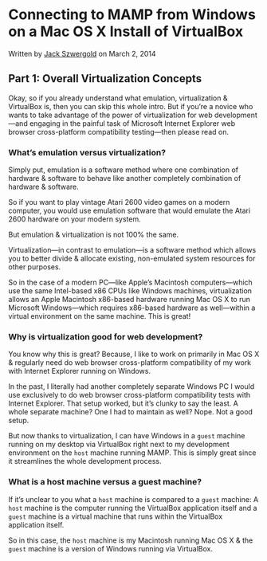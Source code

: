 # Connecting to MAMP from Windows on a Mac OS X Install of VirtualBox

Written by [Jack Szwergold][1] on March 2, 2014
## Part 1: Overall Virtualization ConceptsOkay, so if you already understand what emulation, virtualization & VirtualBox is, then you can skip this whole intro. But if you’re a novice who wants to take advantage of the power of virtualization for web development—and engaging in the painful task of Microsoft Internet Explorer web browser cross-platform compatibility testing—then please read on.### What’s emulation versus virtualization?
Simply put, emulation is a software method where one combination of hardware & software to behave like another completely combination of hardware & software.

So if you want to play vintage Atari 2600 video games on a modern computer, you would use emulation software that would emulate the Atari 2600 hardware on your modern system.

But emulation & virtualization is not 100% the same.

Virtualization—in contrast to emulation—is a software method which allows you to better divide & allocate existing, non-emulated system resources for other purposes.

So in the case of a modern PC—like Apple’s Macintosh computers—which use the same Intel-based x86 CPUs like Windows machines, virtualization allows an Apple Macintosh x86-based hardware running Mac OS X to run Microsoft Windows—which requires x86-based hardware as well—within a virtual environment on the same machine. This is great!
### Why is virtualization good for web development?

You know why this is great? Because, I like to work on primarily in Mac OS X & regularly need do web browser cross-platform compatibility of my work with Internet Explorer running on Windows.

In the past, I literally had another completely separate Windows PC I would use exclusively to do web browser cross-platform compatibility tests with Internet Explorer. That setup worked, but it’s clunky to say the least. A whole separate machine? One I had to maintain as well? Nope. Not a good setup.

But now thanks to virtualization, I can have Windows in a `guest` machine running on my desktop via VirtualBox right next to my development environment on the `host` machine running MAMP. This is simply great since it streamlines the whole development process.### What is a host machine versus a guest machine?

If it’s unclear to you what a `host` machine is compared to a `guest` machine: A `host` machine is the computer running the VirtualBox application itself and a `guest` machine is a virtual machine that runs within the VirtualBox application itself.
So in this case, the `host` machine is my Macintosh running Mac OS X & the `guest` machine is a version of Windows running via VirtualBox.[1]: http://www.preworn.com/ "Preworn • Jack Szwergold’s Online Portfolio"
